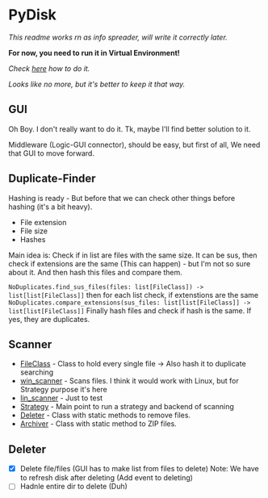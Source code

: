 # PyDisk

*This readme works rn as info spreader, will write it correctly later.*

**For now, you need to run it in Virtual Environment!**

*Check [here](https://stackoverflow.com/questions/714063/importing-modules-from-parent-folder/50194143#50194143) how to do it.*

*Looks like no more, but it's better to keep it that way.*

## GUI

Oh Boy. I don't really want to do it. Tk, maybe I'll find better solution to it.

Middleware (Logic-GUI connector), should be easy, but first of all, We need that GUI to move forward.

## Duplicate-Finder

Hashing is ready - But before that we can check other things before hashing (it's a bit heavy).

- File extension
- File size
- Hashes

Main idea is: Check if in list are files with the same size. It can be sus, then check if extensions are the same (This can happen) - but I'm not so sure about it. And then hash this files and compare them.

`NoDuplicates.find_sus_files(files: list[FileClass]) -> list[list[FileClass]]` then for each list check, if extenstions are the same `NoDuplicates.compare_extensions(sus_files: list[list[FileClass]] -> list[list[FileClass]]` Finally hash files and check if hash is the same. If yes, they are duplicates.

## Scanner

- [FileClass](PyDisk/DataClasses/fileClass.py) - Class to hold every single file -> Also hash it to duplicate searching
- [win_scanner](PyDisk/Scanner/OSScanners/win_scanner.py) - Scans files. I think it would work with Linux, but for Strategy purpose it's here
- [lin_scanner](PyDisk/Scanner/OSScanners/lin_scanner.py) - Just to test
- [Strategy](PyDisk/Scanner/Strategy.py) - Main point to run a strategy and backend of scanning
- [Deleter](PyDisk/Deleter/Deleter.py) - Class with static methods to remove files.
- [Archiver](Pydisk/Archiver/Archiver.py) - Class with static method to ZIP files.

## Deleter

- [x] Delete file/files (GUI has to make list from files to delete) Note: We have to refresh disk after deleting (Add event to deleting)
- [ ] Hadnle entire dir to delete (Duh)
